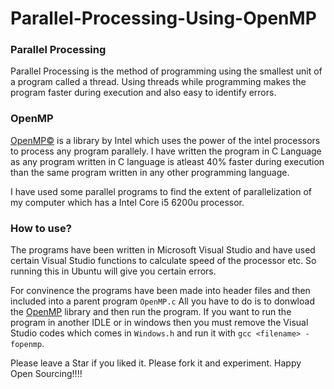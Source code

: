 # Parallel-Processing-Using-OpenMP

### Parallel Processing
Parallel Processing is the method of programming using the smallest unit of a program called a thread. Using threads while programming makes the program faster during execution and also easy to identify errors.

### OpenMP
[OpenMP©](https://www.openmp.org/) is a library by Intel which uses the power of the intel processors to process any program parallely. I have written the program in C Language as any program written in C language is atleast 40% faster during execution than the same program written in any other programming language.

I have used some parallel programs to find the extent of parallelization of my computer which has a Intel Core i5 6200u processor.

### How to use?
The programs have been written in Microsoft Visual Studio and have used certain Visual Studio functions to calculate speed of the processor etc. So running this in Ubuntu will give you certain errors.

For convinence the programs have been made into header files and then included into a parent program ```OpenMP.c``` All you have to do is to donwload the [OpenMP](https://www.openmp.org/resources/openmp-compilers-tools/) library and then run the program. If you want to run the program in another IDLE or in windows then you must remove the Visual Studio codes which comes in ```Windows.h``` and run it with ```gcc <filename> -fopenmp```.

Please leave a Star if you liked it. Please fork it and experiment. Happy Open Sourcing!!!!
